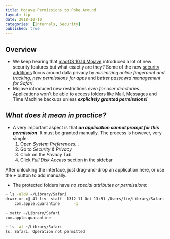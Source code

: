 ```yaml
---
title: Mojave Permissions to Poke Around
layout: tip
date: 2018-10-10
categories: [Internals, Security]
published: true
---
```


## Overview

* We keep hearing that [macOS 10.14 Mojave](https://www.apple.com/uk/macos/mojave/) introduced a lot of new security features but what exactly are they? Some of the new [security additions](https://www.intego.com/mac-security-blog/macos-mojave-whats-new-in-security-and-privacy-features/) focus around data privacy by *minimizing online fingerprint and tracking*, *new permissions for apps* and *better passowrd management for Safari*.
* Mojave introduced new restrictions *even for user directories*. Applications won't be able to access folders like Mail, Messages and Time Machine backups unless __*explicitely granted permissions!*__

## *What does it mean in practice?*

* A very important aspect is that **_an application cannot prompt for this permission_**. It must be granted manually. The process is however, very simple:
    1. Open *System Preferences...*
    2. Go to *Security & Privacy*
    3. Click on the *Privacy* Tab
    4. Click *Full Disk Access* section in the sidebar

After unlocking the interface, just drag-and-drop an application here, or use the **+** button to add manually.

* The protected folders have *no special attributes or permissions*:

```bash
~ ls -ald@ ~/Library/Safari
drwxr-xr-x@ 41 liv  staff  1312 11 Oct 13:31 /Users/liv/Library/Safari
	com.apple.quarantine	  -1
  
~ xattr ~/Library/Safari
com.apple.quarantine

~ ls -al ~/Library/Safari
ls: Safari: Operation not permitted
```
